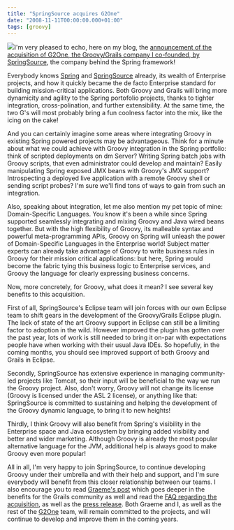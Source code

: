 ```yaml
---
title: "SpringSource acquires G2One"
date: "2008-11-11T00:00:00.000+01:00"
tags: [groovy]
---
```


![](http://www.springsource.com/files/u5/SpringSource-Acquires.png)I'm very pleased to echo, here on my blog, the [announcement of the acquisition of G2One, the Groovy/Grails company I co-founded, by SpringSource](http://www.springsource.com/g2one), the company behind the Spring framework!

Everybody knows [Spring](http://www.springframework.org/) and [SpringSource](http://www.springsource.com/) already, its wealth of Enterprise projects, and how it quickly became the de facto Enterprise standard for building mission-critical applications. Both Groovy and Grails will bring more dynamicity and agility to the Spring portofolio projects, thanks to tighter integration, cross-polination, and further extensibility. At the same time, the two G's will most probably bring a fun coolness factor into the mix, like the icing on the cake!

And you can certainly imagine some areas where integrating Groovy in existing Spring powered projects may be advantageous. Think for a minute about what we could achieve with Groovy integration in the Spring portfolio: think of scripted deployments on dm Server? Writing Spring batch jobs with Groovy scripts, that even administrator could develop and maintain? Easily manipulating Spring exposed JMX beans with Groovy's JMX support? Introspecting a deployed live application with a remote Groovy shell or sending script probes? I'm sure we'll find tons of ways to gain from such an integration.

Also, speaking about integration, let me also mention my pet topic of mine: Domain-Specific Languages. You know it's been a while since Spring supported seamlessly integrating and mixing Groovy and Java wired beans together. But with the high flexibility of Groovy, its malleable syntax and powerful meta-programming APIs, Groovy on Spring will unleash the power of Domain-Specific Languages in the Enterprise world! Subject matter experts can already take advantage of Groovy to write business rules in Groovy for their mission critical applications: but here, Spring would become the fabric tying this business logic to Enterprise services, and Groovy the language for clearly expressing business concerns.

Now, more concretely, for Groovy, what does it mean? I see several key benefits to this acquisition.

First of all, SpringSource's Eclipse team will join forces with our own Eclipse team to shift gears in the development of the Groovy/Grails Eclipse plugin. The lack of state of the art Groovy support in Eclipse can still be a limiting factor to adoption in the wild. However improved the plugin has gotten over the past year, lots of work is still needed to bring it on-par with expectations people have when working with their usual Java IDEs. So hopefully, in the coming months, you should see improved support of both Groovy and Grails in Eclipse.

Secondly, SpringSource has extensive experience in managing community-led projects like Tomcat, so their input will be beneficial to the way we run the Groovy project. Also, don't worry, Groovy will not change its license (Groovy is licensed under the ASL 2 license), or anything like that: SpringSource is committed to sustaining and helping the development of the Groovy dynamic language, to bring it to new heights!

Thirdly, I think Groovy will also benefit from Spring's visibility in the Enterprise space and Java ecosystem by bringing added visibility and better and wider marketing. Although Groovy is already the most popular alternative language for the JVM, additional help is always good to make Groovy even more popular!

All in all, I'm very happy to join SpringSource, to continue developing Groovy under their umbrella and with their help and support, and I'm sure everybody will benefit from this closer relationship between our teams. I also encourage you to read [Graeme's post](http://graemerocher.blogspot.com/2008/11/groovy-and-grails-join-spring-family.html) which goes deeper in the benefits for the Grails community as well and read the [FAQ regarding the acquisition](http://www.springsource.com/files/G2OnePublicFAQ.pdf), as well as the [press release](http://www.springsource.com/node/836). Both Graeme and I, as well as the rest of the [G2One](http://www.g2one.com/) team, will remain committed to the projects, and will continue to develop and improve them in the coming years.